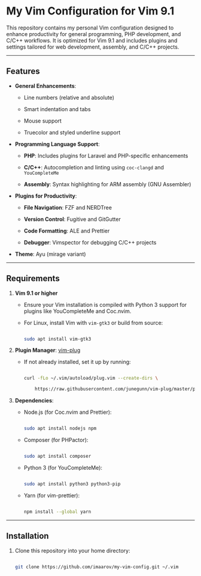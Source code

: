 # My Vim Configuration for Vim 9.1



This repository contains my personal Vim configuration designed to enhance productivity for general programming, PHP development, and C/C++ workflows. It is optimized for Vim 9.1 and includes plugins and settings tailored for web development, assembly, and C/C++ projects.



---



## Features



- **General Enhancements**:

  - Line numbers (relative and absolute)

  - Smart indentation and tabs

  - Mouse support

  - Truecolor and styled underline support



- **Programming Language Support**:

  - **PHP**: Includes plugins for Laravel and PHP-specific enhancements

  - **C/C++**: Autocompletion and linting using `coc-clangd` and `YouCompleteMe`

  - **Assembly**: Syntax highlighting for ARM assembly (GNU Assembler)



- **Plugins for Productivity**:

  - **File Navigation**: FZF and NERDTree

  - **Version Control**: Fugitive and GitGutter

  - **Code Formatting**: ALE and Prettier

  - **Debugger**: Vimspector for debugging C/C++ projects



- **Theme**: Ayu (mirage variant)



---



## Requirements



1. **Vim 9.1 or higher**

   - Ensure your Vim installation is compiled with Python 3 support for plugins like YouCompleteMe and Coc.nvim.

   - For Linux, install Vim with `vim-gtk3` or build from source:

     ```bash

     sudo apt install vim-gtk3

     ```



2. **Plugin Manager**: [vim-plug](https://github.com/junegunn/vim-plug)

   - If not already installed, set it up by running:

     ```bash

     curl -fLo ~/.vim/autoload/plug.vim --create-dirs \

         https://raw.githubusercontent.com/junegunn/vim-plug/master/plug.vim

     ```



3. **Dependencies**:

   - Node.js (for Coc.nvim and Prettier):

     ```bash

     sudo apt install nodejs npm

     ```

   - Composer (for PHPactor):

     ```bash

     sudo apt install composer

     ```

   - Python 3 (for YouCompleteMe):

     ```bash

     sudo apt install python3 python3-pip

     ```

   - Yarn (for vim-prettier):

     ```bash

     npm install --global yarn

     ```



---



## Installation



1. Clone this repository into your home directory:

   ```bash

   git clone https://github.com/imaarov/my-vim-config.git ~/.vim


